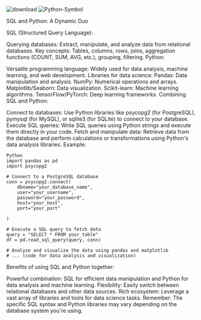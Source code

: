 ![download](https://github.com/user-attachments/assets/3c555f8a-3811-4ce5-a041-443cd22a47f1) ![Python-Symbol](https://github.com/user-attachments/assets/5b7d304b-9565-43de-a72f-91d2fbbe8547)

SQL and Python: A Dynamic Duo

SQL (Structured Query Language):

Querying databases: Extract, manipulate, and analyze data from relational databases.
Key concepts: Tables, columns, rows, joins, aggregation functions (COUNT, SUM, AVG, etc.), grouping, filtering.
Python:

Versatile programming language: Widely used for data analysis, machine learning, and web development.
Libraries for data science:
Pandas: Data manipulation and analysis.
NumPy: Numerical operations and arrays.
Matplotlib/Seaborn: Data visualization.
Scikit-learn: Machine learning algorithms.
TensorFlow/PyTorch: Deep learning frameworks.
Combining SQL and Python:

Connect to databases: Use Python libraries like psycopg2 (for PostgreSQL), pymysql (for MySQL), or sqlite3 (for SQLite) to connect to your database.
Execute SQL queries: Write SQL queries using Python strings and execute them directly in your code.
Fetch and manipulate data: Retrieve data from the database and perform calculations or transformations using Python's data analysis libraries.
Example:
```
Python
import pandas as pd
import psycopg2

# Connect to a PostgreSQL database
conn = psycopg2.connect(
    dbname="your_database_name",
    user="your_username",
    password="your_password",
    host="your_host",
    port="your_port"   

)

# Execute a SQL query to fetch data
query = "SELECT * FROM your_table"
df = pd.read_sql_query(query, conn)

# Analyze and visualize the data using pandas and matplotlib
# ... (code for data analysis and visualization)
```

Benefits of using SQL and Python together:

Powerful combination: SQL for efficient data manipulation and Python for data analysis and machine learning.
Flexibility: Easily switch between relational databases and other data sources.
Rich ecosystem: Leverage a vast array of libraries and tools for data science tasks.
Remember: The specific SQL syntax and Python libraries may vary depending on the database system you're using.
